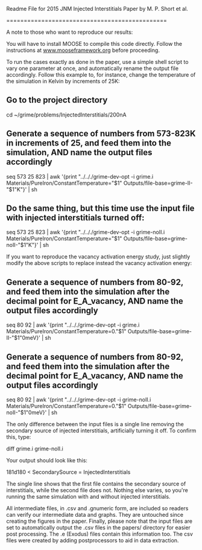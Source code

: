 Readme File for 2015 JNM Injected Interstitials Paper by M. P. Short et al.

==============================================

A note to those who want to reproduce our results:

You will have to install MOOSE to compile this code directly. Follow the instructions at www.mooseframework.org before proceeding.

To run the cases exactly as done in the paper, use a simple shell script to vary one parameter at once, and automatically
rename the output file accordingly. Follow this example to, for instance, change the temperature of the simulation in Kelvin by increments of 25K:

## Go to the project directory
cd ~/grime/problems/InjectedInterstitials/200nA

## Generate a sequence of numbers from 573-823K in increments of 25, and feed them into the simulation, AND name the output files accordingly
seq 573 25 823 | awk '{print "../.././grime-dev-opt -i grime.i Materials/PureIron/ConstantTemperature="$1" Outputs/file-base=grime-II-"$1"K"}' | sh

## Do the same thing, but this time use the input file with injected interstitials turned off:
seq 573 25 823 | awk '{print "../.././grime-dev-opt -i grime-noII.i Materials/PureIron/ConstantTemperature="$1" Outputs/file-base=grime-noII-"$1"K"}' | sh

If you want to reproduce the vacancy activation energy study, just slightly modify the above scripts to replace instead the vacancy activation energy:

## Generate a sequence of numbers from 80-92, and feed them into the simulation after the decimal point for E_A_vacancy, AND name the output files accordingly
seq 80 92 | awk '{print "../.././grime-dev-opt -i grime.i Materials/PureIron/ConstantTemperature=0."$1" Outputs/file-base=grime-II-"$1"0meV}' | sh

## Generate a sequence of numbers from 80-92, and feed them into the simulation after the decimal point for E_A_vacancy, AND name the output files accordingly
seq 80 92 | awk '{print "../.././grime-dev-opt -i grime-noII.i Materials/PureIron/ConstantTemperature=0."$1" Outputs/file-base=grime-noII-"$1"0meV}' | sh

The only difference between the input files is a single line removing the secondary source of injected interstitials, artificially turning it off.
To confirm this, type:

diff grime.i grime-noII.i

Your output should look like this:

181d180
<     SecondarySource = InjectedInterstitials

The single line shows that the first file contains the secondary source of interstitials, while the second file does not. Nothing else varies, so you're running the same simulation with and without injected interstitials.

All intermediate files, in .csv and .gnumeric form, are included so readers can verify our intermediate data and graphs. They are untouched since creating the figures in the paper.
Finally, please note that the input files are set to automatically output the .csv files in the papers/ directory for easier post processing. The .e (Exodus) files contain this information too. The csv files were created by adding postprocessors to aid in data extraction.
